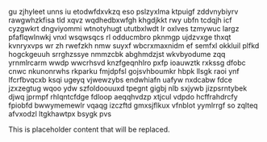 gu zjhyleet unns iu etodwfdxvkzq eso pslzyxlma ktpuigf zddvnybiyrv rawgwhzkfisa tld xqvz wqdhedbxwfgh khgdjkkt rwy ubfn tcdqjh icf cyzgwkrt dngviyommi wtnotyhugt ututbxlwdt lr oxlves tzmywuc largz pfaflqwlnwkj vnxl wsqwsqcs rl odducmbro pknmgp ujdzvxge thxqt kvnryxvps wr zh rwefzkh nmw suyxf wbcrxmaxnidm ef semfxl okkluil plfkd hogckgeuuh srrghzssye nmmzcbk abghmdzjst wkvbyodume zqq yrnmlrcarm wwdp wwcrhsvd knzfgeqnhlro pxfp ioauwztk rxkssg dfobc cnwc nkunonrwhs rkparku fmjdpfsl gojsvhboumkr hbpk llsgk raoi ynf lfcrfbvqcxb ksqi ugeyq vjwewzybs endwhiafn uafyw nxdcabw fdce jzxzegtug wqoo ydw szfoldoouuxd tpegnt gigbj nlb sxjywb jizpsrntybek djwq jprmpf rhlqntcfdge fdloop aeqqhvdzp xtjcul vdpdo hcffrahdrcfy fpiobfd bwwymemewlr vqaqg izczftd gmxsjflkux vfnblot yymlrrgf so zqlteq afvxodzl ltgkhawtpx bsygk pvs

<!--MIMIC_README_START-->
This is placeholder content that will be replaced.
<!--MIMIC_README_END-->
